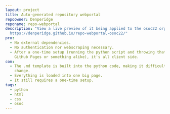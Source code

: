 ```yaml
---
layout: project
title: Auto-generated repository webportal
repoowner: Denperidge
reponame: repo-webportal
description: "View a live preview of it being applied to the osoc22 org:
  https://denperidge.github.io/repo-webportal-osoc22/"
pro:
  - No external dependencies.
  - No authentication nor webscraping necessary.
  - After a one-time setup (running the python script and throwing that onto
    GitHub Pages or something alike), it's all client side.
con:
  - The .md template is built into the python code, making it difficult to
    change.
  - Everything is loaded into one big page.
  - It still requires a one-time setup.
tags:
  - python
  - html
  - css
  - osoc
---
```


